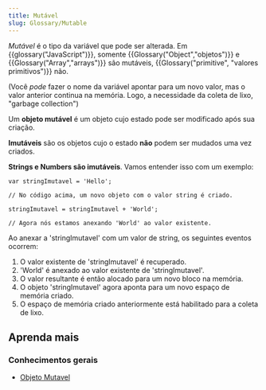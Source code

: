```yaml
---
title: Mutável
slug: Glossary/Mutable
---
```


_Mutável_ é o tipo da variável que pode ser alterada. Em {{glossary("JavaScript")}}, somente {{Glossary("Object","objetos")}} e {{Glossary("Array","arrays")}} são mutáveis, {{Glossary("primitive", "valores primitivos")}} não.

(Você _pode_ fazer o nome da variável apontar para um novo valor, mas o valor anterior continua na memória. Logo, a necessidade da coleta de lixo, "garbage collection")

Um **objeto mutável** é um objeto cujo estado pode ser modificado após sua criação.

**Imutáveis** são os objetos cujo o estado **não** podem ser mudados uma vez criados.

**Strings e Numbers são imutáveis**. Vamos entender isso com um exemplo:

```
var stringImutavel = 'Hello';

// No código acima, um novo objeto com o valor string é criado.

stringImutavel = stringImutavel + 'World';

// Agora nós estamos anexando 'World' ao valor existente.
```

Ao anexar a 'stringImutavel' com um valor de string, os seguintes eventos ocorrem:

1. O valor existente de 'stringImutavel' é recuperado.
2. 'World' é anexado ao valor existente de 'stringImutavel'.
3. O valor resultante é então alocado para um novo bloco na memória.
4. O objeto 'stringImutavel' agora aponta para um novo espaço de memória criado.
5. O espaço de memória criado anteriormente está habilitado para a coleta de lixo.

## Aprenda mais

### Conhecimentos gerais

- [Objeto Mutavel](https://pt.wikipedia.org/wiki/Objeto_imut%C3%A1vel)

